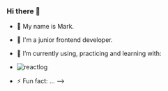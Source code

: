 ### Hi there 👋




- 🔭 My name is Mark. 
- 🌱 I'm a junior frontend developer.
- 🤔 I’m currently using, practicing and learning with:
- ![reactlog](https://camo.githubusercontent.com/bdbe62dc737be28cfa38b33d88d20671179029fee0c7176ed3f3a53c69b14e63/68747470733a2f2f696d672e69636f6e73382e636f6d2f6f66666963656c2f34382f3030303030302f72656163742e706e67)



- ⚡ Fun fact: ...
-->
